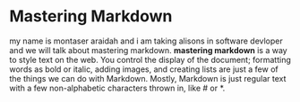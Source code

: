 # Mastering Markdown
my name is montaser araidah and i am taking alisons in software devloper and we will talk about mastering markdown.
**mastering markdown** is a way to style text on the web. You control the display of the document; formatting words as bold or italic, adding images, and creating lists are just a few of the things we can do with Markdown. Mostly, Markdown is just regular text with a few non-alphabetic characters thrown in, like # or *.
